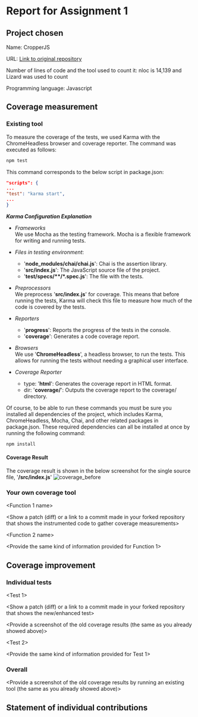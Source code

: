 # Report for Assignment 1

## Project chosen

Name: CropperJS

URL: [Link to original repository](https://github.com/fengyuanchen/cropperjs)

Number of lines of code and the tool used to count it: nloc is 14,139 and Lizard was used to count

Programming language: Javascript

## Coverage measurement

### Existing tool

To measure the coverage of the tests, we used Karma with the ChromeHeadless browser and coverage reporter. The command was executed as follows:

``` javascript
npm test
```

This command corresponds to the below script in package.json:

``` json
"scripts": {
...
"test": "karma start",
...
}
```

***Karma Configuration Explanation***
* <i>Frameworks</i> <br>
We use Mocha as the testing framework. Mocha is a flexible framework for writing and running tests.

* <i>Files in testing environment</i>:
    - '__node_modules/chai/chai.js__': Chai is the assertion library.
    - '__src/index.js__': The JavaScript source file of the project.
    - '__test/specs/**/*.spec.js__': The file with the tests.

* <i>Preprocessors</i> <br>
We preprocess '__src/index.js__' for coverage. This means that before running the tests, Karma will check this file to measure how much of the code is covered by the tests.

* <i>Reporters</i> <br>
    - '__progress__': Reports the progress of the tests in the console.
    - '__coverage__': Generates a code coverage report.

* <i>Browsers</i> <br>
We use '__ChromeHeadless__', a headless browser, to run the tests. This allows for running the tests without needing a graphical user interface.

* <i>Coverage Reporter</i> <br>
    - type: '__html__': Generates the coverage report in HTML format.
    - dir: '__coverage/__': Outputs the coverage report to the coverage/ directory.


Of course, to be able to run these commands you must be sure you installed all dependencies of the project, which includes Karma, ChromeHeadless, Mocha, Chai, and other related packages in package.json. These required dependencies can all be installed at once by running the following command:

``` javascript
npm install
```

#### Coverage Result

The coverage result is shown in the below screenshot for the single source file, '__/src/index.js__'
![coverage_before](<TODO>)

### Your own coverage tool

<The following is supposed to be repeated for each group member>

<Group member name>

<Function 1 name>

<Show a patch (diff) or a link to a commit made in your forked repository that shows the instrumented code to gather coverage measurements>

<Provide a screenshot of the coverage results output by the instrumentation>

<Function 2 name>

<Provide the same kind of information provided for Function 1>

## Coverage improvement

### Individual tests

<The following is supposed to be repeated for each group member>

<Group member name>

<Test 1>

<Show a patch (diff) or a link to a commit made in your forked repository that shows the new/enhanced test>

<Provide a screenshot of the old coverage results (the same as you already showed above)>

<Provide a screenshot of the new coverage results>

<State the coverage improvement with a number and elaborate on why the coverage is improved>

<Test 2>

<Provide the same kind of information provided for Test 1>

### Overall

<Provide a screenshot of the old coverage results by running an existing tool (the same as you already showed above)>

<Provide a screenshot of the new coverage results by running the existing tool using all test modifications made by the group>

## Statement of individual contributions

<Write what each group member did>
